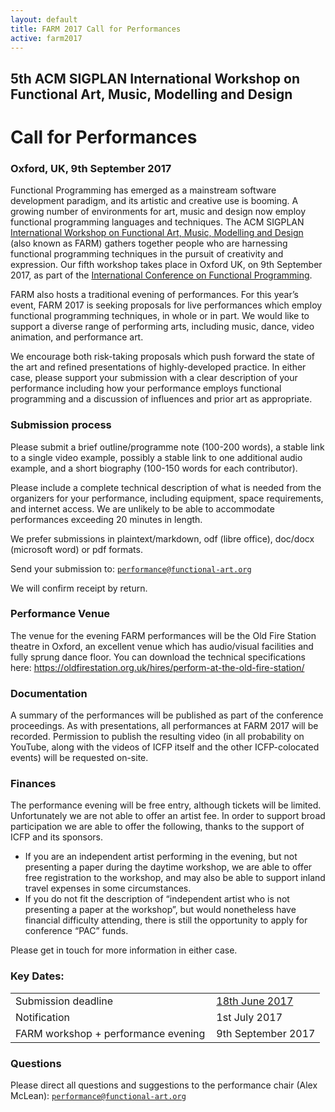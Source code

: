 ```yaml
---
layout: default
title: FARM 2017 Call for Performances
active: farm2017
---
```


## 5th ACM SIGPLAN International Workshop on Functional Art, Music, Modelling and Design

# Call for Performances

### Oxford, UK, 9th September 2017

Functional Programming has emerged as a mainstream software development paradigm, and its artistic and creative use is booming. A growing number of environments for art, music and design now employ functional programming languages and techniques. The ACM SIGPLAN [International Workshop on Functional Art, Music, Modelling and Design](http://functional-art.org/2017/) (also known as FARM) gathers together people who are harnessing functional programming techniques in the pursuit of creativity and expression. Our fifth workshop takes place in Oxford UK, on 9th September 2017, as part of the [International Conference on Functional Programming](http://icfp17.sigplan.org/home).

FARM also hosts a traditional evening of performances. For this year’s event, FARM 2017 is seeking proposals for live performances which employ functional programming techniques, in whole or in part. We would like to support a diverse range of performing arts, including music, dance, video animation, and performance art.

We encourage both risk-taking proposals which push forward the state of the art and refined presentations of highly-developed practice. In either case, please support your submission with a clear description of your performance including how your performance employs functional programming and a discussion of influences and prior art as appropriate.

### Submission process

Please submit a brief outline/programme note (100-200 words), a stable link to a single video example, possibly a stable link to one additional audio example, and a short biography (100-150 words for each contributor).

Please include a complete technical description of what is needed from the organizers for your performance, including equipment, space requirements, and internet access. We are unlikely to be able to accommodate performances exceeding 20 minutes in length.

We prefer submissions in plaintext/markdown, odf (libre office), doc/docx (microsoft word) or pdf formats.

Send your submission to: [`performance@functional-art.org`](mailto:performance@functional-art.org)

We will confirm receipt by return.

### Performance Venue

The venue for the evening FARM performances will be the Old Fire Station theatre in Oxford, an excellent venue which has audio/visual facilities and fully sprung dance floor. You can download the technical specifications here: https://oldfirestation.org.uk/hires/perform-at-the-old-fire-station/ 

### Documentation

A summary of the performances will be published as part of the conference proceedings. As with presentations, all performances at FARM 2017 will be recorded. Permission to publish the resulting video (in all probability on YouTube, along with the videos of ICFP itself and the other ICFP-colocated events) will be requested on-site. 

### Finances

The performance evening will be free entry, although tickets will be limited. Unfortunately we are not able to offer an artist fee. In order to support broad participation we are able to offer the following, thanks to the support of ICFP and its sponsors.

* If you are an independent artist performing in the evening, but not presenting a paper during the daytime workshop, we are able to offer free registration to the workshop, and may also be able to support inland travel expenses in some circumstances. 
* If you do not fit the description of “independent artist who is not presenting a paper at the workshop”, but would nonetheless have financial difficulty attending, there is still the opportunity to apply for conference “PAC” funds. 

Please get in touch for more information in either case.

### Key Dates:


<table>
<tr>
<td style="padding-right:10px">Submission deadline</td><td>
<a href="https://www.timeanddate.com/worldclock/fixedtime.html?msg=FARM+2017+Performance%20Submission+Deadline&iso=20170618T235959&p1=3399">18th June
2017</a></td>
</tr>

<tr>
<td style="padding-right:10px">Notification</td>
<td>1st July 2017</td>
</tr>

<tr>
<td style="padding-right:10px">FARM workshop + performance evening</td>
<td>9th September 2017</td>
</tr>
</table>

### Questions

Please direct all questions and suggestions to the performance chair (Alex McLean): [`performance@functional-art.org`](mailto:performance@functional-art.org)



